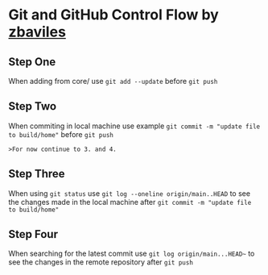 # Git and GitHub Control Flow by [zbaviles](https://github.com/zbaviles)

## Step One
When adding from core/ use `git add --update` before `git push`

## Step Two
When commiting in local machine use example `git commit -m "update file to build/home"` before `git push`

    >For now continue to 3. and 4.  

## Step Three
When using `git status` use `git log --oneline origin/main..HEAD` to see the changes made in the local machine after `git commit -m "update file to build/home"`

## Step Four
When searching for the latest commit use `git log origin/main...HEAD~` to see the changes in the remote repository after `git push`